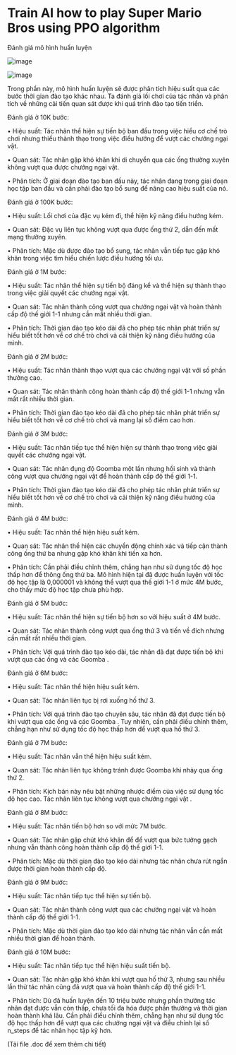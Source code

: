 # Train AI how to play Super Mario Bros using PPO algorithm

Đánh giá mô hình huấn luyện

![image](https://github.com/user-attachments/assets/dca0577d-9852-4a1a-8537-10e1c7b60868)

![image](https://github.com/user-attachments/assets/972302db-e923-40ae-817d-39b8e6afdde3)

Trong phần này, mô hình huấn luyện sẽ được phân tích hiệu suất qua các bước thời gian đào tạo khác nhau. Ta đánh giá lối chơi của tác nhân và phân tích về những cải tiến quan sát được khi quá trình đào tạo tiến triển. 
 
Đánh giá ở 10K bước: 

•	Hiệu suất: Tác nhân thể hiện sự tiến bộ ban đầu trong việc hiểu cơ chế trò chơi nhưng thiếu thành thạo trong việc điều hướng để vượt các chướng ngại vật. 

•	Quan sát: Tác nhân gặp khó khăn khi di chuyển qua các ống thường xuyên không vượt qua được chướng ngại vật. 

•	Phân tích: Ở giai đoạn đào tạo ban đầu này, tác nhân đang trong giai đoạn học tập ban đầu và cần phải đào tạo bổ sung để nâng cao hiệu suất của nó. 

Đánh giá ở 100K bước: 

•	Hiệu suất: Lối chơi của đặc vụ kém đi, thể hiện kỹ năng điều hướng kém. 

•	Quan sát: Đặc vụ liên tục không vượt qua được ống thứ 2, dẫn đến mất mạng thường xuyên. 

•	Phân tích: Mặc dù được đào tạo bổ sung, tác nhân vẫn tiếp tục gặp khó khăn trong việc tìm hiểu chiến lược điều hướng tối ưu. 

Đánh giá ở 1M bước: 

•	Hiệu suất: Tác nhân thể hiện sự tiến bộ đáng kể và thể hiện sự thành thạo trong việc giải quyết các chướng ngại vật. 

•	Quan sát: Tác nhân thành công vượt qua chướng ngại vật và hoàn thành cấp độ thế giới 1-1 nhưng cần mất nhiều thời gian. 

•	Phân tích: Thời gian đào tạo kéo dài đã cho phép tác nhân phát triển sự hiểu biết tốt hơn về cơ chế trò chơi và cải thiện kỹ năng điều hướng của mình.

Đánh giá ở 2M bước:

•	Hiệu suất: Tác nhân thành thạo vượt qua các chướng ngại vật với số phần thưởng cao. 

•	Quan sát: Tác nhân thành công hoàn thành cấp độ thế giới 1-1 nhưng vẫn mất rất nhiều thời gian. 

•	Phân tích: Thời gian đào tạo kéo dài đã cho phép tác nhân phát triển sự hiểu biết tốt hơn về cơ chế trò chơi và mang lại số điểm cao hơn.

Đánh giá ở 3M bước:

•	Hiệu suất: Tác nhân tiếp tục thể hiện hiện sự thành thạo trong việc giải quyết các chướng ngại vật. 

•	Quan sát: Tác nhân đụng độ Goomba một lần nhưng hồi sinh và thành công vượt qua chướng ngại vật để hoàn thành cấp độ thế giới 1-1. 

•	Phân tích: Thời gian đào tạo kéo dài đã cho phép tác nhân phát triển sự hiểu biết tốt hơn về cơ chế trò chơi và cải thiện kỹ năng điều hướng của mình.

Đánh giá ở 4M bước: 

•	Hiệu suất: Tác nhân thể hiện hiệu suất kém. 

•	Quan sát: Tác nhân thể hiện các chuyển động chính xác và tiếp cận thành công ống thứ ba nhưng gặp khó khăn khi tiến xa hơn. 

•	Phân tích: Cần phải điều chỉnh thêm, chẳng hạn như sử dụng tốc độ học thấp hơn để thông ống thứ ba. Mô hình hiện tại đã được huấn luyện với tốc độ học tập là 0,000001 và không thể vượt qua thế giới 1-1 ở mức 4M bước, cho thấy mức độ học tập chưa phù hợp.

Đánh giá ở 5M bước:

•	Hiệu suất: Tác nhân thể hiện sự tiến bộ hơn so với hiệu suất ở 4M bước. 

•	Quan sát: Tác nhân thành công vượt qua ống thứ 3 và tiến về đích nhưng cần mất rất nhiều thời gian. 

•	Phân tích: Với quá trình đào tạo kéo dài, tác nhân đã đạt được tiến bộ khi vượt qua các ống và các Goomba . 

Đánh giá ở 6M bước:

•	Hiệu suất: Tác nhân thể hiện hiệu suất kém. 

•	Quan sát: Tác nhân liên tục bị rơi xuống hố thứ 3. 

•	Phân tích: Với quá trình đào tạo chuyên sâu, tác nhân đã đạt được tiến bộ khi vượt qua các ống và các Goomba . Tuy nhiên, cần phải điều chỉnh thêm, chẳng hạn như sử dụng tốc độ học thấp hơn để vượt qua hố thứ 3. 

Đánh giá ở 7M bước: 

•	Hiệu suất: Tác nhân vẫn thể hiện hiệu suất kém. 

•	Quan sát: Tác nhân liên tục không tránh được Goomba khi nhảy qua ống thứ 2. 

•	Phân tích: Kịch bản này nêu bật những nhược điểm của việc sử dụng tốc độ học cao. Tác nhân liên tục không vượt qua chướng ngại vật . 
 
Đánh giá ở 8M bước:

•	Hiệu suất: Tác nhân tiến bộ hơn so với mức 7M bước. 

•	Quan sát: Tác nhân gặp chút khó khăn để để vượt qua bức tường gạch nhưng vẫn thành công hoàn thành cấp độ thế giới 1-1. 

•	Phân tích: Mặc dù thời gian đào tạo kéo dài nhưng tác nhân chưa rút ngắn được thời gian hoàn thành cấp độ.

Đánh giá ở 9M bước: 

•	Hiệu suất: Tác nhân tiếp tục thể hiện sự tiến bộ. 

•	Quan sát: Tác nhân thành công vượt qua các chướng ngại vật và hoàn thành cấp độ thế giới 1-1. 

•	Phân tích: Mặc dù thời gian đào tạo kéo dài nhưng tác nhân vẫn cần mất nhiều thời gian để hoàn thành.

Đánh giá ở 10M bước:

•	Hiệu suất: Tác nhân tiếp tục thể hiện hiệu suất tiến bộ.

•	Quan sát: Tác nhân gặp khó khăn khi vượt qua hố thứ 3, nhưng sau nhiều lần thử tác nhân cũng đã vượt qua và hoàn thành cấp độ thế giới 1-1. 

•	Phân tích: Dù đã huấn luyện đến 10 triệu bước nhưng phần thưởng tác nhân đạt được vẫn còn thấp, chưa tối đa hóa được phần thưởng và thời gian hoàn thành khá lâu. Cần phải điều chỉnh thêm, chẳng hạn như sử dụng tốc độ học thấp hơn để vượt qua các chướng ngại vật và điều chỉnh lại số n_steps để tác nhân học tập kỹ hơn. 

(Tải file .doc để xem thêm chi tiết)

